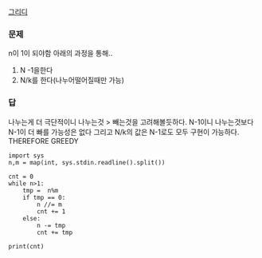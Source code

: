 [그리디](../그리디.md)
### 문제
n이 1이 되야함 아래의 과정을 통해..
1. N -1을한다
2. N/k를 한다(나누어떨어질때만 가능)
### 답
나누는게 더 극단적이니 나누는것 > 빼는것을 고려해볼듯하다.
N-1이니 나누는것보다 N-1이 더 빠를 가능성은 없다
그리고 N/k의 값은 N-1로도 모두 구현이 가능하다.
THEREFORE GREEDY
```
import sys
n,m = map(int, sys.stdin.readline().split())

cnt = 0
while n>1:
    tmp =  n%m 
    if tmp == 0:
        n //= m
        cnt += 1
    else:
        n -= tmp
        cnt += tmp

print(cnt)
```
